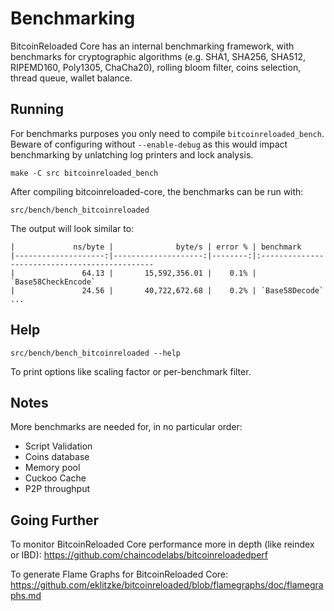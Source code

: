 Benchmarking
============

BitcoinReloaded Core has an internal benchmarking framework, with benchmarks
for cryptographic algorithms (e.g. SHA1, SHA256, SHA512, RIPEMD160, Poly1305, ChaCha20), rolling bloom filter, coins selection,
thread queue, wallet balance.

Running
---------------------

For benchmarks purposes you only need to compile `bitcoinreloaded_bench`. Beware of configuring without `--enable-debug` as this would impact
benchmarking by unlatching log printers and lock analysis.

    make -C src bitcoinreloaded_bench

After compiling bitcoinreloaded-core, the benchmarks can be run with:

    src/bench/bench_bitcoinreloaded

The output will look similar to:
```
|             ns/byte |              byte/s | error % | benchmark
|--------------------:|--------------------:|--------:|:----------------------------------------------
|               64.13 |       15,592,356.01 |    0.1% | `Base58CheckEncode`
|               24.56 |       40,722,672.68 |    0.2% | `Base58Decode`
...
```

Help
---------------------

    src/bench/bench_bitcoinreloaded --help

To print options like scaling factor or per-benchmark filter.

Notes
---------------------
More benchmarks are needed for, in no particular order:
- Script Validation
- Coins database
- Memory pool
- Cuckoo Cache
- P2P throughput

Going Further
--------------------

To monitor BitcoinReloaded Core performance more in depth (like reindex or IBD): https://github.com/chaincodelabs/bitcoinreloadedperf

To generate Flame Graphs for BitcoinReloaded Core: https://github.com/eklitzke/bitcoinreloaded/blob/flamegraphs/doc/flamegraphs.md

